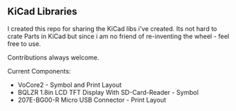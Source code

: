 ## KiCad Libraries

I created this repo for sharing the KiCad libs i've created. Its not hard to crate Parts in KiCad but since i am no friend of re-inventing the wheel - feel free to use.

Contributions always welcome.


Current Components:

* VoCore2 - Symbol and Print Layout
* BQLZR 1.8in LCD TFT Display With SD-Card-Reader - Symbol
* 207E-BG00-R Micro USB Connector - Print Layout
